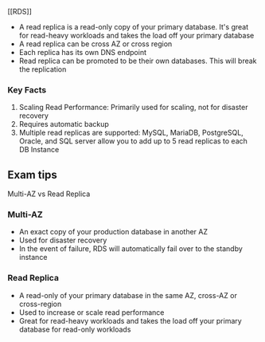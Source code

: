 [[RDS]]
- A read replica is a read-only copy of your primary database. It's great for read-heavy workloads and takes the load off your primary database
- A read replica can be cross AZ or cross region
- Each replica has its own DNS endpoint
 - Read replica can be promoted to be their own databases. This will break the replication

### Key Facts

1. Scaling Read Performance: Primarily used for scaling, not for disaster recovery
2. Requires automatic backup
3. Multiple read replicas are supported: MySQL, MariaDB, PostgreSQL, Oracle, and SQL server allow you to add up to 5 read replicas to each DB Instance

## Exam tips

Multi-AZ vs Read Replica
### Multi-AZ

- An exact copy of your production database in another AZ
- Used for disaster recovery
- In the event of failure, RDS will automatically fail over to the standby instance

### Read Replica

- A read-only of your primary database in the same AZ, cross-AZ or cross-region
- Used to increase or scale read performance
- Great for read-heavy workloads and takes the load off your primary database for read-only workloads